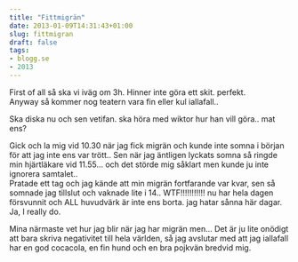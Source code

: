 ```yaml
---
title: "Fittmigrän"
date: 2013-01-09T14:31:43+01:00
slug: fittmigran
draft: false
tags:
- blogg.se
- 2013
---
```

First of all så ska vi iväg om 3h. Hinner inte göra ett skit. perfekt.  
Anyway så kommer nog teatern vara fin eller kul iallafall..  
  
Ska diska nu och sen vetifan. ska höra med wiktor hur han vill göra.. mat ens?  
  
Gick och la mig vid 10.30 när jag fick migrän och kunde inte somna i början för att jag inte ens var trött.. Sen när jag äntligen lyckats somna så ringde min hjärtläkare vid 11.55... och det störde mig såklart men kunde ju inte ignorera samtalet..  
Pratade ett tag och jag kände att min migrän fortfarande var kvar, sen så somnade jag tillslut och vaknade lite i 14.. WTF!!!!!!!!!!! nu har hela dagen försvunnit och ALL huvudvärk är inte ens borta. jag hatar sånna här dagar. Ja, I really do.  
  
Mina närmaste vet hur jag blir när jag har migrän men... Det är ju lite onödigt att bara skriva negativitet till hela världen, så jag avslutar med att jag iallafall har en god cocacola, en fin hund och en bra pojkvän bredvid mig.